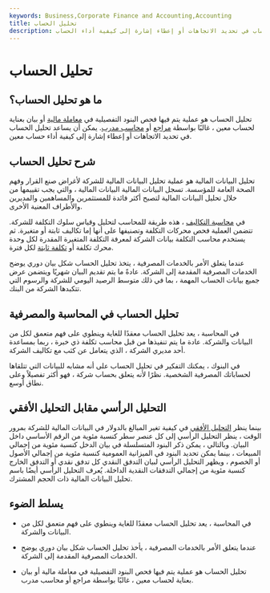 ```yaml
---
keywords: Business,Corporate Finance and Accounting,Accounting
title: تحليل الحساب
description: تحليل الحساب هو عملية يتم فيها فحص البنود التفصيلية في معاملة مالية أو بيان بعناية لحساب معين. يمكن أن يساعد تحليل الحساب في تحديد الاتجاهات أو إعطاء إشارة إلى كيفية أداء الحساب.
---
```


# تحليل الحساب
## ما هو تحليل الحساب؟

تحليل الحساب هو عملية يتم فيها فحص البنود التفصيلية في [معاملة مالية](/transaction) أو بيان بعناية لحساب معين ، غالبًا بواسطة [مراجع](/auditor) أو [محاسب مدرب](/accountant). يمكن أن يساعد تحليل الحساب في تحديد الاتجاهات أو إعطاء إشارة إلى كيفية أداء حساب معين.

## شرح تحليل الحساب

تحليل البيانات المالية هو عملية تحليل البيانات المالية للشركة لأغراض صنع القرار وفهم الصحة العامة للمؤسسة. تسجل البيانات المالية البيانات المالية ، والتي يجب تقييمها من خلال تحليل البيانات المالية لتصبح أكثر فائدة للمستثمرين والمساهمين والمديرين والأطراف المعنية الأخرى.

في [محاسبة التكاليف](/cost-accounting) ، هذه طريقة للمحاسب لتحليل وقياس سلوك التكلفة للشركة. تتضمن العملية فحص محركات التكلفة وتصنيفها على أنها إما تكاليف ثابتة أو متغيرة. ثم يستخدم محاسب التكلفة بيانات الشركة لمعرفة التكلفة المتغيرة المقدرة لكل وحدة محرك تكلفة أو [تكلفة ثابتة](/fixedcost) لكل فترة.

عندما يتعلق الأمر بالخدمات المصرفية ، يتخذ تحليل الحساب شكل بيان دوري يوضح الخدمات المصرفية المقدمة إلى الشركة. عادةً ما يتم تقديم البيان شهريًا ويتضمن عرض جميع بيانات الحساب المهمة ، بما في ذلك متوسط الرصيد اليومي للشركة والرسوم التي تتكبدها الشركة من البنك.

## تحليل الحساب في المحاسبة والمصرفية

في المحاسبة ، يعد تحليل الحساب معقدًا للغاية وينطوي على فهم متعمق لكل من البيانات والشركة. عادة ما يتم تنفيذها من قبل محاسب تكلفة ذي خبرة ، ربما بمساعدة أحد مديري الشركة ، الذي يتعامل عن كثب مع تكاليف الشركة.

في البنوك ، يمكنك التفكير في تحليل الحساب على أنه مشابه للبيانات التي تتلقاها لحساباتك المصرفية الشخصية. نظرًا لأنه يتعلق بحساب شركة ، فهو أكثر تفصيلاً وعلى نطاق أوسع.

## التحليل الرأسي مقابل التحليل الأفقي

بينما ينظر [التحليل الأفقي](/horizontalanalysis) في كيفية تغير المبالغ بالدولار في البيانات المالية للشركة بمرور الوقت ، ينظر التحليل الرأسي إلى كل عنصر سطر كنسبة مئوية من الرقم الأساسي داخل البيان. وبالتالي ، يمكن ذكر البنود المتسلسلة في بيان الدخل كنسبة مئوية من إجمالي المبيعات ، بينما يمكن تحديد البنود في الميزانية العمومية كنسبة مئوية من إجمالي الأصول أو الخصوم ، ويظهر التحليل الرأسي لبيان التدفق النقدي كل تدفق نقدي أو التدفق الخارج كنسبة مئوية من إجمالي التدفقات النقدية الداخلة. يُعرف التحليل الرأسي أيضًا باسم تحليل البيانات المالية ذات الحجم المشترك.

## يسلط الضوء

- في المحاسبة ، يعد تحليل الحساب معقدًا للغاية وينطوي على فهم متعمق لكل من البيانات والشركة.

- عندما يتعلق الأمر بالخدمات المصرفية ، يأخذ تحليل الحساب شكل بيان دوري يوضح الخدمات المصرفية المقدمة إلى الشركة.

- تحليل الحساب هو عملية يتم فيها فحص البنود التفصيلية في معاملة مالية أو بيان بعناية لحساب معين ، غالبًا بواسطة مراجع أو محاسب مدرب.

